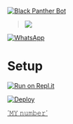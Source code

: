 
<a href="#"><img title="Black Panther Bot" src="https://i.ibb.co/yQBM4yx/wp1869937.png"></a>

</p>

  <p align="center">

</p>

</div>

<p align="center">

> <a href="https://youtube.com/channel/UChP2lplECA2eZGCYLy_QeRA"><img src="https://img.shields.io/badge/Tutorial-Video-ff0000?style=for-the-badge&logo=youtube&logoColor=ff000000&link=https://www.youtube.com/c/BOTINDO" /><br>

<a href="https://chat.whatsapp.com/LWOdea4zvErAHkLNuAQkoP"><img alt="WhatsApp" src="https://img.shields.io/badge/-Whatsapp%20Group-lightgrey?style=for-the-badge&logo=whatsapp&logoColor=white"/></a>

# Setup

[![Run on Repl.it](https://repl.it/badge/github/quiec/whatsAlfa)](https://replit.com/@black-pantherpa/Black-Panther-MD-QR?v=1nexusNw/Md-Scanner?outputonly=1&lite=1)

[![Deploy](https://www.herokucdn.com/deploy/button.svg)](https://heroku.com/deploy?template=https://github.com/BlackPanther-svg/BLACK-PANTHER-MD-V2)

[´𝙼𝚈 𝚗𝚞𝚖𝚋𝚎𝚛´](http://wa.me/94741671668)
